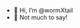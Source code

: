 - 👋 Hi, I’m @wormXtail
- 👀 Not much to say!

<!---
wormXtail/wormXtail is a ✨ special ✨ repository because its `README.md` (this file) appears on your GitHub profile.
You can click the Preview link to take a look at your changes.
--->
